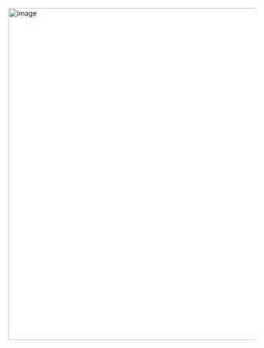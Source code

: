 <img width="580" height="676" alt="image" src="https://github.com/user-attachments/assets/b8816081-080a-4f35-a895-886b1a3aa00f" />  

